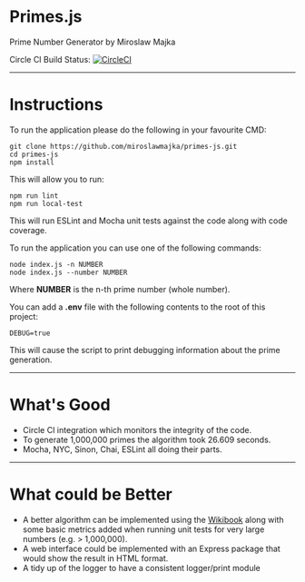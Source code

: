 # Primes.js
Prime Number Generator by Miroslaw Majka

Circle CI Build Status: [![CircleCI](https://circleci.com/gh/miroslawmajka/primes-js.svg?style=svg)](https://circleci.com/gh/miroslawmajka/primes-js)

---

# Instructions
To run the application please do the following in your favourite CMD:
```
git clone https://github.com/miroslawmajka/primes-js.git
cd primes-js
npm install
```

This will allow you to run:
```
npm run lint
npm run local-test
```
This will run ESLint and Mocha unit tests against the code along with code coverage.


To run the application you can use one of the following commands:
```
node index.js -n NUMBER
node index.js --number NUMBER
```
Where **NUMBER** is the n-th prime number (whole number).

You can add a **.env** file with the following contents to the root of this project:
```
DEBUG=true
```
This will cause the script to print debugging information about the prime generation.

---

# What's Good

* Circle CI integration which monitors the integrity of the code.
* To generate 1,000,000 primes the algorithm took 26.609 seconds.
* Mocha, NYC, Sinon, Chai, ESLint all doing their parts.

---

# What could be Better

* A better algorithm can be implemented using the [Wikibook](https://en.m.wikibooks.org/wiki/Some_Basic_and_Inefficient_Prime_Number_Generating_Algorithms)
along with some basic metrics added when running unit tests for very large numbers (e.g. > 1,000,000).
* A web interface could be implemented with an Express package that would show the result in HTML format.
* A tidy up of the logger to have a consistent logger/print module